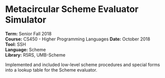 # Metacircular Scheme Evaluator Simulator

**Term:** Senior Fall 2018  
**Course:** CS450 - Higher Programming Languages 
**Date:** October 2018  
**Tool:** SSH  
**Language:** Scheme  
**Library:** R5RS, UMB-Scheme

Implemented and included low-level scheme procedures and special forms into a
lookup table for the Scheme evaluator.
